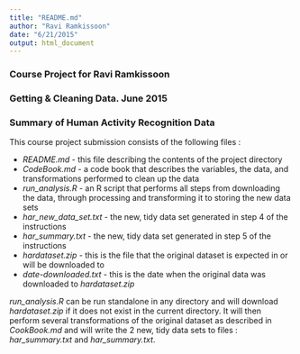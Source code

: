```yaml
---
title: "README.md"
author: "Ravi Ramkissoon"
date: "6/21/2015"
output: html_document
---
```


### Course Project for Ravi Ramkissoon 
### Getting & Cleaning Data. June 2015
### Summary of Human Activity Recognition Data

This course project submission consists of the following files :

* *README.md* - this file describing the contents of the project directory
* *CodeBook.md* - a code book that describes the variables, the data, and transformations performed to clean up the data
* *run_analysis.R* - an R script that performs all steps from downloading the data, through processing and transforming it to storing the new data sets
* *har_new_data_set.txt* - the new, tidy data set generated in step 4 of the instructions
* *har_summary.txt* - the new, tidy data set generated in step 5 of the instructions
* *hardataset.zip* - this is the file that the original dataset is expected in or will be downloaded to
* *date-downloaded.txt* - this is the date when the original data was downloaded to *hardataset.zip*

*run_analysis.R* can be run standalone in any directory and will download *hardataset.zip* if it does not exist in the current directory. It will then perform several transformations of the original dataset as described in *CookBook.md* and will write the 2 new, tidy data sets to files : *har_summary.txt* and *har_summary.txt*.


